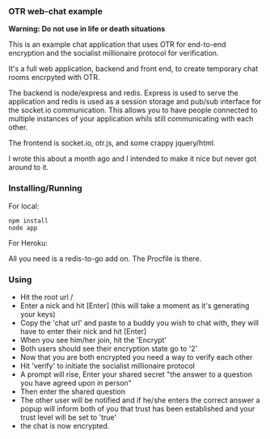### OTR web-chat example

**Warning: Do not use in life or death situations**

This is an example chat application that uses OTR for end-to-end encryption and the socialist millionaire protocol for verification.

It's a full web application, backend and front end, to create temporary chat rooms encrpyted with OTR.

The backend is node/express and redis. Express is used to serve the application and redis is used as a session storage and pub/sub interface for the socket.io communication. This allows you to have people connected to multiple instances of your application whils still communicating with each other.

The frontend is socket.io, otr.js, and some crappy jquery/html.

I wrote this about a month ago and I intended to make it nice but never got around to it.

### Installing/Running

For local:

```
npm install
node app
```

For Heroku:

All you need is a redis-to-go add on. The Procfile is there.

### Using

* Hit the root url /
* Enter a nick and hit [Enter] (this will take a moment as it's generating your keys)
* Copy the 'chat url' and paste to a buddy you wish to chat with, they will have to enter their nick and hit [Enter]
* When you see him/her join, hit the 'Encrypt'
* Both users should see their encryption state go to '2'
* Now that you are both encrypted you need a way to verify each other
* Hit 'verify' to initiate the socialist millionaire protocol
* A prompt will rise, Enter your shared secret "the answer to a question you have agreed upon in person"
* Then enter the shared question
* The other user will be notified and if he/she enters the correct answer a popup will inform both of you that trust has been established and your trust level will be set to 'true'
* the chat is now encrypted.

